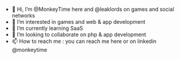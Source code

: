 - 👋 Hi, I’m @MonkeyTime here and @leaklords on games and social networks
- 👀 I’m interested in games and web & app development
- 🌱 I’m currently learning SaaS
- 💞️ I’m looking to collaborate on php & app development
- 📫 How to reach me : you can reach me here or on linkedin @monkeytime

<!---
MonkeyTime/MonkeyTime is a ✨ special ✨ repository because its `README.md` (this file) appears on your GitHub profile.
You can click the Preview link to take a look at your changes.
--->
